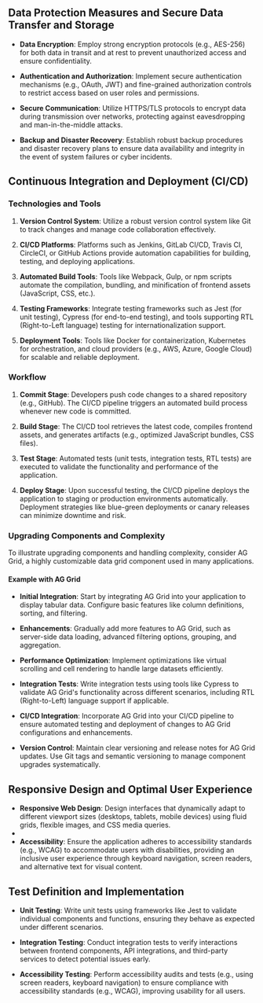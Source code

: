 ## Data Protection Measures and Secure Data Transfer and Storage

- **Data Encryption**: Employ strong encryption protocols (e.g., AES-256) for both data in transit and at rest to prevent unauthorized access and ensure confidentiality.

- **Authentication and Authorization**: Implement secure authentication mechanisms (e.g., OAuth, JWT) and fine-grained authorization controls to restrict access based on user roles and permissions.

- **Secure Communication**: Utilize HTTPS/TLS protocols to encrypt data during transmission over networks, protecting against eavesdropping and man-in-the-middle attacks.

- **Backup and Disaster Recovery**: Establish robust backup procedures and disaster recovery plans to ensure data availability and integrity in the event of system failures or cyber incidents.

## Continuous Integration and Deployment (CI/CD)

### Technologies and Tools
1. **Version Control System**: Utilize a robust version control system like Git to track changes and manage code collaboration effectively.
   
2. **CI/CD Platforms**: Platforms such as Jenkins, GitLab CI/CD, Travis CI, CircleCI, or GitHub Actions provide automation capabilities for building, testing, and deploying applications.

3. **Automated Build Tools**: Tools like Webpack, Gulp, or npm scripts automate the compilation, bundling, and minification of frontend assets (JavaScript, CSS, etc.).

4. **Testing Frameworks**: Integrate testing frameworks such as Jest (for unit testing), Cypress (for end-to-end testing), and tools supporting RTL (Right-to-Left language) testing for internationalization support.

5. **Deployment Tools**: Tools like Docker for containerization, Kubernetes for orchestration, and cloud providers (e.g., AWS, Azure, Google Cloud) for scalable and reliable deployment.

### Workflow
1. **Commit Stage**: Developers push code changes to a shared repository (e.g., GitHub). The CI/CD pipeline triggers an automated build process whenever new code is committed.
   
2. **Build Stage**: The CI/CD tool retrieves the latest code, compiles frontend assets, and generates artifacts (e.g., optimized JavaScript bundles, CSS files).

3. **Test Stage**: Automated tests (unit tests, integration tests, RTL tests) are executed to validate the functionality and performance of the application.

4. **Deploy Stage**: Upon successful testing, the CI/CD pipeline deploys the application to staging or production environments automatically. Deployment strategies like blue-green deployments or canary releases can minimize downtime and risk.

### Upgrading Components and Complexity
To illustrate upgrading components and handling complexity, consider AG Grid, a highly customizable data grid component used in many applications.

#### Example with AG Grid
- **Initial Integration**: Start by integrating AG Grid into your application to display tabular data. Configure basic features like column definitions, sorting, and filtering.
   
- **Enhancements**: Gradually add more features to AG Grid, such as server-side data loading, advanced filtering options, grouping, and aggregation.
   
- **Performance Optimization**: Implement optimizations like virtual scrolling and cell rendering to handle large datasets efficiently.
   
- **Integration Tests**: Write integration tests using tools like Cypress to validate AG Grid's functionality across different scenarios, including RTL (Right-to-Left) language support if applicable.
   
- **CI/CD Integration**: Incorporate AG Grid into your CI/CD pipeline to ensure automated testing and deployment of changes to AG Grid configurations and enhancements.
   
- **Version Control**: Maintain clear versioning and release notes for AG Grid updates. Use Git tags and semantic versioning to manage component upgrades systematically.

## Responsive Design and Optimal User Experience

- **Responsive Web Design**: Design interfaces that dynamically adapt to different viewport sizes (desktops, tablets, mobile devices) using fluid grids, flexible images, and CSS media queries.
- 
- **Accessibility**: Ensure the application adheres to accessibility standards (e.g., WCAG) to accommodate users with disabilities, providing an inclusive user experience through keyboard navigation, screen readers, and alternative text for visual content.

## Test Definition and Implementation

- **Unit Testing**: Write unit tests using frameworks like Jest to validate individual components and functions, ensuring they behave as expected under different scenarios.

- **Integration Testing**: Conduct integration tests to verify interactions between frontend components, API integrations, and third-party services to detect potential issues early.

- **Accessibility Testing**: Perform accessibility audits and tests (e.g., using screen readers, keyboard navigation) to ensure compliance with accessibility standards (e.g., WCAG), improving usability for all users.

